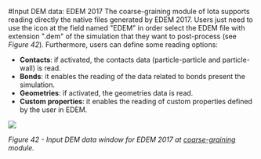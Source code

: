 #Input DEM data: EDEM 2017
The coarse-graining module of Iota supports reading directly the native files generated by EDEM 2017. Users just need to use the icon at the field named "EDEM" in order select the EDEM file with extension ".dem" of the simulation that they want to post-process (see _Figure 42_). Furthermore, users can define some reading options:  

* **Contacts**: if activated, the contacts data (particle-particle and particle-wall) is read.
* **Bonds**: it enables the reading of the data related to bonds present the simulation.
* **Geometries**: if activated, the geometries data is read.
* **Custom properties**: it enables the reading of custom properties defined by the user in EDEM. 

![](/assets/iota-cg-Input_DEM_Data_EDEM2017_cropped.PNG) <a name="Iota-CG-EDEM-2017"></a>

_Figure 42 - Input DEM data window for EDEM 2017 at [coarse-graining](/coarse_graining/cg_setting_cg.md) module._

 